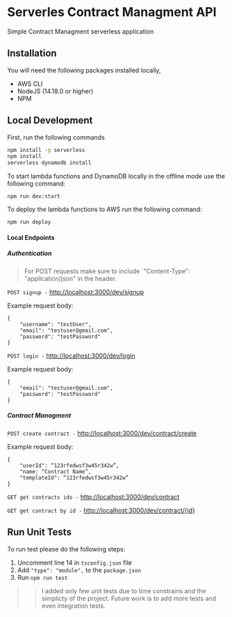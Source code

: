 # Serverles Contract Managment API

Simple Contract Managment serverless application

## Installation

You will need the following packages installed locally,

- AWS CLI
- NodeJS (14.18.0 or higher)
- NPM

## Local Development

First, run the following commands

```bash
npm install -g serverless
npm install
serverless dynamodb install
```

To start lambda functions and DynamoDB locally in the offline mode use the following command:

`npm run dev:start`

To deploy the lambda functions to AWS run the following command:

`npm run deploy`

#### Local Endpoints

##### Authentication

> For POST requests make sure to include `"Content-Type": "application/json" in the header.

`POST signup -`
[http://localhost:3000/dev/signup](http://localhost:3000/dev/signup)

Example request body:

```
{
    "username": "testUser",
    "email": "testuser@gmail.com",
    "password": "testPassword"
}
```

`POST login -`
[http://localhost:3000/dev/login](http://localhost:3000/dev/login)

Example request body:

```
{
    "email": "testuser@gmail.com",
    "password": "testPassword"
}
```

##### Contract Managment

`POST create contract -`
[http://localhost:3000/dev/contract/create](http://localhost:3000/dev/task/create)

Example request body:

```
{
    "userId": “123rfedwsf3w45r342w”,
    "name: “Contract Name”,
    "templateId": “123rfedwsf3w45r342w”
}
```

`GET get contracts ids -`
[http://localhost:3000/dev/contract](http://localhost:3000/dev/contract)

`GET get contract by id -`
[http://localhost:3000/dev/contract/{id}](http://localhost:3000/dev/contract/{id})

## Run Unit Tests

To run test please do the following steps:

1. Uncomment line 14 in `tsconfig.json` file
2. Add `"type": "module",` to the `package.json`
3. Run `npm run test`

> > I added only few unit tests due to time constrains and the simplicty of the project.
> > Future work is to add more tests and even integration tests.

